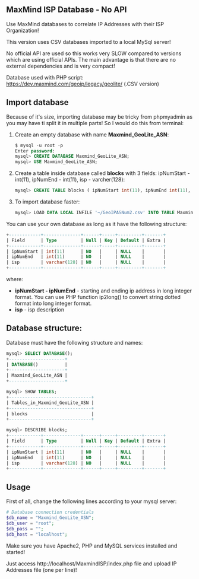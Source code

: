 ## MaxMind ISP Database - No API

Use MaxMind databases to correlate IP Addresses with their ISP Organization!

This version uses CSV databases imported to a local MySql server!

No official API are used so this works very SLOW compared to versions which are using official APIs. The main advantage is that there are no external dependencies and is very compact!

Database used with PHP script: https://dev.maxmind.com/geoip/legacy/geolite/ (.CSV version)

## Import database

Because of it's size, importing database may be tricky from phpmyadmin as you may have ti split it in multiple parts! So I would do this from terminal:

1. Create an empty database with name **Maxmind_GeoLite_ASN**:

	```sql
	$ mysql -u root -p
	Enter password: 
	mysql> CREATE DATABASE Maxmind_GeoLite_ASN;
	mysql> USE Maxmind_GeoLite_ASN;
	```

2. Create a table inside database called **blocks** with 3 fields: ipNumStart - int(11), ipNumEnd - int(11), isp - varcher(128):

	```sql
	mysql> CREATE TABLE blocks ( ipNumStart int(11), ipNumEnd int(11), isp varchar(128) );
	```

3. To import database faster:

	```sql
	mysql> LOAD DATA LOCAL INFILE '~/GeoIPASNum2.csv' INTO TABLE Maxmind_GeoLite_ASN.blocks FIELDS TERMINATED BY ',' ENCLOSED BY '"' LINES TERMINATED BY '\n';
	```

You can use your own database as long as it have the following structure:

```sql
+------------+--------------+------+-----+---------+-------+
| Field      | Type         | Null | Key | Default | Extra |
+------------+--------------+------+-----+---------+-------+
| ipNumStart | int(11)      | NO   |     | NULL    |       |
| ipNumEnd   | int(11)      | NO   |     | NULL    |       |
| isp        | varchar(128) | NO   |     | NULL    |       |
+------------+--------------+------+-----+---------+-------+
```

where:
  * **ipNumStart - ipNumEnd** - starting and ending ip address in long integer format. You can use PHP function ip2long() to convert string dotted format into long integer format.
  * **isp** - isp description

## Database structure:

Database must have the following structure and names:

```sql
mysql> SELECT DATABASE();
+---------------------+
| DATABASE()          |
+---------------------+
| Maxmind_GeoLite_ASN |
+---------------------+
```

```sql
mysql> SHOW TABLES;
+-------------------------------+
| Tables_in_Maxmind_GeoLite_ASN |
+-------------------------------+
| blocks                        |
+-------------------------------+
```

```sql
mysql> DESCRIBE blocks;
+------------+--------------+------+-----+---------+-------+
| Field      | Type         | Null | Key | Default | Extra |
+------------+--------------+------+-----+---------+-------+
| ipNumStart | int(11)      | NO   |     | NULL    |       |
| ipNumEnd   | int(11)      | NO   |     | NULL    |       |
| isp        | varchar(128) | NO   |     | NULL    |       |
+------------+--------------+------+-----+---------+-------+
```

## Usage

First of all, change the following lines according to your mysql server:

```php
# Database connection credentials
$db_name = "Maxmind_GeoLite_ASN";
$db_user = "root";
$db_pass = "";
$db_host = "localhost";
```

Make sure you have Apache2, PHP and MySQL services installed and started!

Just access http://localhost/MaxmindISP/index.php file and upload IP Addresses file (one per line)!